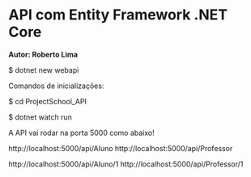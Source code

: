 # API com Entity Framework .NET Core

**Autor: Roberto Lima**

$ dotnet new webapi

Comandos de inicializações:

$ cd ProjectSchool_API

$ dotnet watch run

A API vai rodar na porta 5000 como abaixo!

http://localhost:5000/api/Aluno
http://localhost:5000/api/Professor

http://localhost:5000/api/Aluno/1
http://localhost:5000/api/Professor/1


